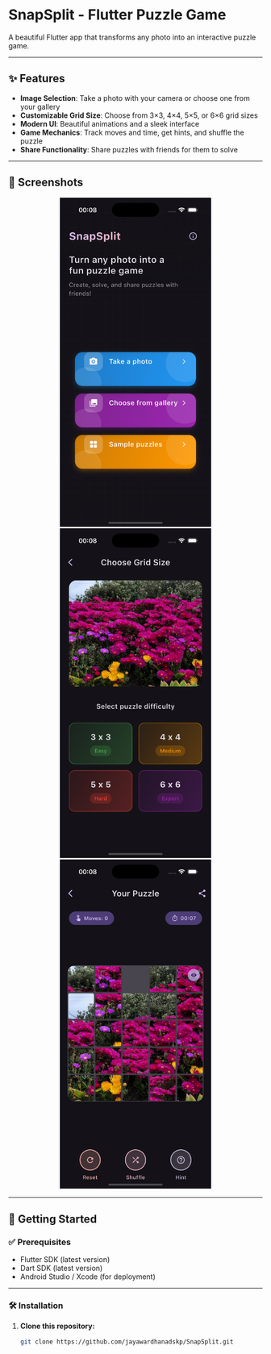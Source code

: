 # SnapSplit - Flutter Puzzle Game

A beautiful Flutter app that transforms any photo into an interactive puzzle game.

---

## ✨ Features

- **Image Selection**: Take a photo with your camera or choose one from your gallery
- **Customizable Grid Size**: Choose from 3×3, 4×4, 5×5, or 6×6 grid sizes
- **Modern UI**: Beautiful animations and a sleek interface
- **Game Mechanics**: Track moves and time, get hints, and shuffle the puzzle
- **Share Functionality**: Share puzzles with friends for them to solve

---

## 📸 Screenshots

<p align="center">
  <img src="assets/ss1.png" alt="Puzzle Game Screenshot 1" width="300">
  <img src="assets/ss2.png" alt="Puzzle Game Screenshot 2" width="300">
  <img src="assets/ss3.png" alt="Puzzle Game Screenshot 3" width="300">
</p>


---

## 🚀 Getting Started

### ✅ Prerequisites

- Flutter SDK (latest version)
- Dart SDK (latest version)
- Android Studio / Xcode (for deployment)

---

### 🛠 Installation

1. **Clone this repository:**

   ```bash
   git clone https://github.com/jayawardhanadskp/SnapSplit.git
